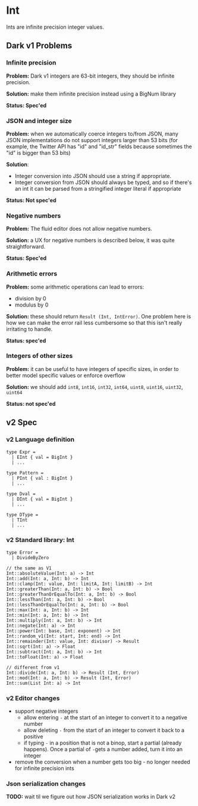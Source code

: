 # Int

Ints are infinite precision integer values.

## Dark v1 Problems

### Infinite precision

**Problem:** Dark v1 integers are 63-bit integers, they should be infinite precision.

**Solution:** make them infinite precision instead using a BigNum library

**Status: Spec'ed**

### JSON and integer size

**Problem:** when we automatically coerce integers to/from JSON, many JSON implementations do not support integers larger than 53 bits \(for example, the Twitter API has "id" and "id\_str" fields because sometimes the "id" is bigger than 53 bits\)

**Solution**:

* Integer conversion into JSON should use a string if appropriate.
* Integer conversion from JSON should always be typed, and so if there's an int it can be parsed from a stringified integer literal if appropriate

**Status: Not spec'ed**

### Negative numbers

**Problem:** The fluid editor does not allow negative numbers.

**Solution:** a UX for negative numbers is described below, it was quite straightforward.

**Status: Spec'ed**

### Arithmetic errors

**Problem:** some arithmetic operations can lead to errors:

* division by 0
* modulus by 0

**Solution:** these should return `Result (Int, IntError)`. One problem here is how we can make the  error rail less cumbersome so that this isn't really irritating to handle.

**Status: spec'ed**

### Integers of other sizes

**Problem:** it can be useful to have integers of specific sizes, in order to better model specific values or enforce overflow

**Solution:** we should add `int8`, `int16`, `int32`, `int64`, `uint8`, `uint16`, `uint32`, `uint64`

**Status: not spec'ed**

## v2 Spec

### v2 Language definition

```text
type Expr = 
  | EInt { val = BigInt }
  | ...

type Pattern =
  | PInt { val : BigInt }
  | ...
  
type Dval = 
  | DInt { val = BigInt }
  | ...

type DType = 
  | TInt
  | ...
```

### v2 Standard library: Int

```text
type Error =
  | DivideByZero

// the same as V1
Int::absoluteValue(Int: a) -> Int
Int::add(Int: a, Int: b) -> Int
Int::clamp(Int: value, Int: limitA, Int: limitB) -> Int
Int::greaterThan(Int: a, Int: b) -> Bool
Int::greaterThanOrEqualTo(Int: a, Int: b) -> Bool
Int::lessThan(Int: a, Int: b) -> Bool
Int::lessThanOrEqualTo(Int: a, Int: b) -> Bool
Int::max(Int: a, Int: b) -> Int
Int::min(Int: a, Int: b) -> Int
Int::multiply(Int: a, Int: b) -> Int
Int::negate(Int: a) -> Int
Int::power(Int: base, Int: exponent) -> Int
Int::random_v1(Int: start, Int: end) -> Int
Int::remainder(Int: value, Int: divisor) -> Result
Int::sqrt(Int: a) -> Float
Int::subtract(Int: a, Int: b) -> Int
Int::toFloat(Int: a) -> Float

// different from v1
Int::divide(Int: a, Int: b) -> Result (Int, Error)
Int::mod(Int: a, Int: b) -> Result (Int, Error)
Int::sum(List Int: a) -> Int

```

### v2 Editor changes

* support negative integers
  * allow entering `-` at the start of an integer to convert it to a negative number
  * allow deleting `-` from the start of an integer to convert it back to a positive
  * if typing `-` in a position that is not a binop, start a partial \(already happens\). Once a partial of `-`gets a number added, turn it into an integer
* remove the conversion when a number gets too big - no longer needed for infinite precision ints

### Json serialization changes

**TODO:** wait til we figure out how JSON serialization works in Dark v2

